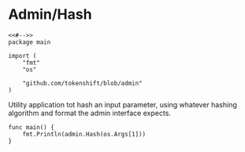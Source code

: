 # Admin/Hash

	<<#-->>
	package main

	import (
		"fmt"
		"os"

		"github.com/tokenshift/blob/admin"
	)

Utility application tot hash an input parameter, using whatever hashing
algorithm and format the admin interface expects.

	func main() {
		fmt.Println(admin.Hash(os.Args[1]))
	}
